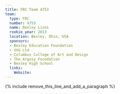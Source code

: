 ```yaml
---
title: FRC Team 4753
team:
  type: FRC
  number: 4753
  name: Bexley Lions
  rookie_year: 2013
  location: Bexley, Ohio, USA
  sponsors:
  - Bexley Education Foundation
  - UVG Ltd
  - Columbus College of Art and Design
  - The Argosy Foundation
  - Bexley High School
  links:
    Website:
---
```


{% include remove_this_line_and_add_a_paragraph %}